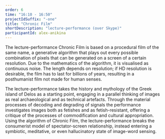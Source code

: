 ```yaml
---
order: 6
time: "16:10 - 16:50"
projectIdSuffix: "-one"
title: "Chronic Film"
shortDescription: "lecture-performance (over Skype)"
participantId: alex-anikina
---
```


The lecture-performance Chronic Film is based on a procedural film of the same name, a generative algorithm that plays out every possible combination of pixels that can be generated on a screen of a certain resolution. Due to the mathematics of the algorithm, it is visualised as continuous noise. The length depends on resolution; if HD resolution is desirable, the film has to last for billions of years, resulting in a posthumanist film not made for human senses.

The lecture-performance takes the history and mythology of the Greek island of Delos as a starting point, engaging in a parallel thinking of images as real archaeological and as technical artefacts. Through the material processes of decoding and degrading of signals the performance investigates images both as fetishes and as fetish-resistant, offering a critique of the processes of commodification and cultural appropriation. Using the algorithm of Chronic Film, the lecture-performance breaks the consumerist model of spectator-screen relationship, instead entering a symbiotic, meditative, or even hallucinatory state of image-word sensing.
